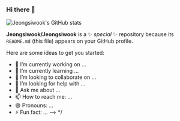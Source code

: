### Hi there 👋

![Jeongsiwook's GitHub stats](https://github-readme-stats.vercel.app/api?username=Jeongsiwook&show_icons=true&theme=radical)   

**Jeongsiwook/Jeongsiwook** is a ✨ _special_ ✨ repository because its `README.md` (this file) appears on your GitHub profile.

Here are some ideas to get you started:

- 🔭 I’m currently working on ...
- 🌱 I’m currently learning ...
- 👯 I’m looking to collaborate on ...
- 🤔 I’m looking for help with ...
- 💬 Ask me about ...
- 📫 How to reach me: ...
- 😄 Pronouns: ...
- ⚡ Fun fact: ...
-->
*/
